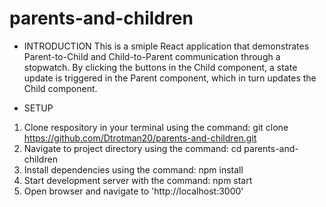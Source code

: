 # parents-and-children
- INTRODUCTION
This is a smiple React application that demonstrates Parent-to-Child and Child-to-Parent communication through a stopwatch. By clicking the buttons in the Child component, a state update is triggered in the Parent component, which in turn updates the Child component.

- SETUP
1. Clone respository in your terminal using the command: git clone https://github.com/Dtrotman20/parents-and-children.git
2. Navigate to project directory using the command: cd parents-and-children
3. Install dependencies using the command: npm install
4. Start development server with the command: npm start
5. Open browser and navigate to 'http://localhost:3000'

